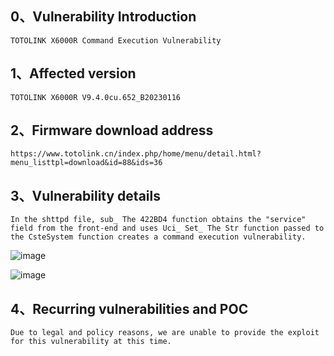 ## 0、Vulnerability Introduction

```
TOTOLINK X6000R Command Execution Vulnerability
```

## 1、Affected version

```
TOTOLINK X6000R V9.4.0cu.652_B20230116
```

## 2、Firmware download address

```
https://www.totolink.cn/index.php/home/menu/detail.html?menu_listtpl=download&id=88&ids=36
```

## 3、Vulnerability details

```
In the shttpd file, sub_ The 422BD4 function obtains the "service" field from the front-end and uses Uci_ Set_ The Str function passed to the CsteSystem function creates a command execution vulnerability.
```

![image](https://github.com/XYIYM/Digging/blob/main/TOTOLINK/X6000R/3/upload/image-20231018105633077.png)

![image](https://github.com/XYIYM/Digging/blob/main/TOTOLINK/X6000R/3/upload/image-20231018105806676.png)

## 4、Recurring vulnerabilities and POC

```
Due to legal and policy reasons, we are unable to provide the exploit for this vulnerability at this time.
```
